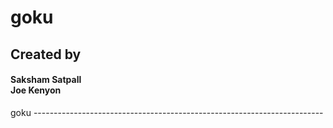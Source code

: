 <h1>goku</h1>

<h2>Created by</h2>
<h4>Saksham Satpall<br/>Joe Kenyon<br/></h4>
goku
------------------------------------------------------------------------

